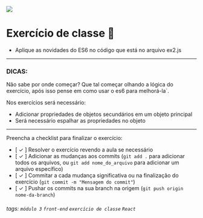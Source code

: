 ![](https://i.imgur.com/xG74tOh.png)

# Exercício de classe 🏫

- Aplique as novidades do ES6 no código que está no arquivo ex2.js

---

### DICAS:

Não sabe por onde começar? Que tal começar olhando a lógica do exercício, após isso pense em como usar o es6 para melhorá-la´.

Nos exercícios será necessário:

- Adicionar propriedades de objetos secundários em um objeto principal
- Será necessário espalhar as propriedades no objeto

---

Preencha a checklist para finalizar o exercício:

- [ ✓ ] Resolver o exercício revendo a aula se necessário
- [ ✓ ] Adicionar as mudanças aos commits (`git add .` para adicionar todos os arquivos, ou `git add nome_do_arquivo` para adicionar um arquivo específico)
- [ ✓ ] Commitar a cada mudança significativa ou na finalização do exercício (`git commit -m "Mensagem do commit"`)
- [ ✓ ] Pushar os commits na sua branch na origem (`git push origin nome-da-branch`)

###### tags: `módulo 3` `front-end` `exercício de classe` `React`

